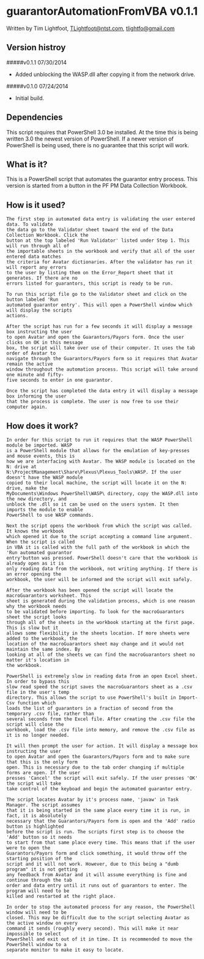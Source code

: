 guarantorAutomationFromVBA  v0.1.1
==================================
Written by Tim Lightfoot, TLightfoot@ntst.com, tlightfo@gmail.com

Version histroy
---------------

#####v0.1.1 07/30/2014
* Added unblocking the WASP.dll after copying it from the network drive.

#####v0.1.0 07/24/2014
* Initial build.


Dependencies
------------
This script requires that PowerShell 3.0 be installed. At the time this is being written 3.0 the newest version of PowerShell. If a newer version of PowerShell is being used, there is no guarantee that this script will work.


What is it?
-----------
This is a PowerShell script that automates the guarantor entry process. This version is started from a button in the PF PM Data Collection Workbook.


How is it used?
---------------
	The first step in automated data entry is validating the user entered data. To validate 
	the data go to the Validator sheet toward the end of the Data Collection Workbook. Click the
	button at the top labeled 'Run Validator' listed under Step 1. This will run through all of 
	the importable sheets in the workbook and verify that all of the user entered data matches
	the criteria for Avatar dictionaries. After the validator has run it will report any errors
	to the user by listing them on the Error_Report sheet that it generates. If there are no 
	errors listed for guarantors, this script is ready to be run.

	To run this script file go to the Validator sheet and click on the button labeled 'Run 
	automated guarantor entry'. This will open a PowerShell window which will display the scripts
	actions.

	After the script has run for a few seconds it will display a message box instructing the user
	to open Avatar and open the Guarantors/Payors form. Once the user clicks on OK in this message
	box, the script will take over use of their computer. It uses the tab order of Avatar to 
	navigate through the Guarantors/Payors form so it requires that Avatar remain the active 
	window throughout the automation process. This script will take around one minute and fifty-
	five seconds to enter in one guarantor. 

	Once the script has completed the data entry it will display a message box informing the user
	that the process is complete. The user is now free to use their computer again.


How does it work?
-----------------
	In order for this script to run it requires that the WASP PowerShell module be imported. WASP
	is a PowerShell module that allows for the emulation of key-presses and mouse events, this is
	how we are interfacing with Avatar. The WASP module is located on the N: drive at
	N:\ProjectManagement\Share\Plexus\Plexus_Tools\WASP. If the user doesn't have the WASP module
	copied to their local machine, the script will locate it on the N: drive, make the
	MyDocuments\Windows PowerShell\WASP\ directory, copy the WASP.dll into the new directory, and
	unblock the .dll so it can be used on the users system. It then imports the module to enable 
	PowerShell to use WASP commands.

	Next the script opens the workbook from which the script was called. It knows the workbook 
	which opened it due to the script accepting a command line argument. When the script is called
	in VBA it is called with the full path of the workbook in which the 'Run automated guarantor
	entry'button was pressed. PowerShell doesn't care that the workbook is already open as it is
	only reading data from the workbook, not writing anything. If there is an error opening the
	workbook, the user will be informed and the script will exit safely.

	After the workbook has been opened the script will locate the macroGuarantors worksheet. This
	sheet is generated during the validation process, which is one reason why the workbook needs
	to be validated before importing. To look for the macroGuarantors sheet the script looks 
	through all of the sheets in the workbook starting at the first page. This is slow but it
	allows some flexibility in the sheets location. If more sheets were added to the workbook, the
	location of the macroGuarantors sheet may change and it would not maintain the same index. By
	looking at all of the sheets we can find the macroGuarantors sheet no matter it's location in
	the workbook.

	PowerShell is extremely slow in reading data from an open Excel sheet. In order to bypass this
	slow read speed the script saves the macroGuarantors sheet as a .csv file in the user's temp
	directory. This allows the script to use PowerShell's built in Import-Csv function which
	loads the list of guarantors in a fraction of second from the temporary .csv file, rather than
	several	seconds from the Excel file. After creating the .csv file the script will close the
	workbook, load the .csv file into memory, and remove the .csv file as it is no longer needed.

	It will then prompt the user for action. It will display a message box instructing the user
	to open Avatar and open the Guarantors/Payors form and to make sure that this is the only form
	open. This is necessary due to the tab order changing if multiple forms are open. If the user
	presses 'Cancel' the script will exit safely. If the user presses 'OK' the script will take
	take control of the keyboad and begin the automated guarantor entry.

	The script locates Avatar by it's process name, 'javaw' in Task Manager. The script assumes
	that it is being started in the same place every time it is run, in fact, it is absolutely 
	necessary that the Guarantors/Payors form is open and the 'Add' radio button is highlighted
	before the script is run. The scripts first step is to choose the 'Add' button so it needs
	to start from that same place every time. This means that if the user were to open the 
	Guarantors/Payors form and click something, it would throw off the starting position of the 
	script and it will not work. However, due to this being a "dumb program" it is not getting
	any feedback from Avatar and it will assume everything is fine and continue through the tab
	order and data entry until it runs out of guarantors to enter. The program will need to be 
	killed and restarted at the right place.
	
	In order to stop the automated process for any reason, the PowerShell window will need to be
	closed. This may be difficult due to the script selecting Avatar as the active window on every
	command it sends (roughly every second). This will make it near impossible to select
	PowerShell and exit out of it in time. It is recommended to move the PowerShell window to a 
	separate monitor to make it easy to locate. 
